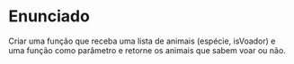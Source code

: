 # Enunciado

Criar uma função que receba uma lista de animais (espécie, isVoador) e uma função como parâmetro e retorne os animais que sabem voar ou não.
